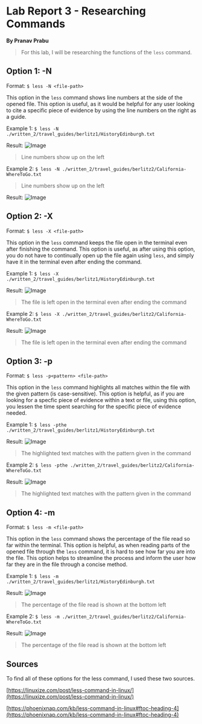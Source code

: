 # Lab Report 3 - Researching Commands

**By Pranav Prabu**

> For this lab, I will be researching the functions of the `less` command.

## Option 1: -N

Format:
`$ less -N <file-path>`

This option in the `less` command shows line numbers at the side of the opened file. This option is useful, as it would be helpful for any user looking to cite a specific piece of evidence by using the line numbers on the right as a guide.

Example 1:
`$ less -N ./written_2/travel_guides/berlitz1/HistoryEdinburgh.txt`

Result:
![Image](-N_Result1.png)

> Line numbers show up on the left

Example 2:
`$ less -N ./written_2/travel_guides/berlitz2/California-WhereToGo.txt`

> Line numbers show up on the left

Result:
![Image](-N_Result2.png)

## Option 2: -X

Format:
`$ less -X <file-path>`

This option in the `less` command keeps the file open in the terminal even after finishing the command. This option is useful, as after using this option, you do not have to continually open up the file again using `less`, and simply have it in the terminal even after ending the command.

Example 1:
`$ less -X ./written_2/travel_guides/berlitz1/HistoryEdinburgh.txt`

Result:
![Image](-X_Result1.png)

> The file is left open in the terminal even after ending the command

Example 2:
`$ less -X ./written_2/travel_guides/berlitz2/California-WhereToGo.txt`

Result:
![Image](-X_Result2.png)

> The file is left open in the terminal even after ending the command

## Option 3: -p

Format:
`$ less -p<pattern> <file-path>`

This option in the `less` command highlights all matches within the file with the given pattern (is case-sensitive). This option is helpful, as if you are looking for a specfic piece of evidence within a text or file, using this option, you lessen the time spent searching for the specific piece of evidence needed.

Example 1:
`$ less -pthe ./written_2/travel_guides/berlitz1/HistoryEdinburgh.txt`

Result:
![Image](-p_Result1.png)

> The highlighted text matches with the pattern given in the command

Example 2:
`$ less -pthe ./written_2/travel_guides/berlitz2/California-WhereToGo.txt`

Result:
![Image](-p_Result2.png)

> The highlighted text matches with the pattern given in the command

## Option 4: -m

Format:
`$ less -m <file-path>`

This option in the `less` command shows the percentage of the file read so far within the terminal. This option is helpful, as when reading parts of the opened file through the `less` command, it is hard to see how far you are into the file. This option helps to streamline the process and inform the user how far they are in the file through a concise method.

Example 1:
`$ less -m ./written_2/travel_guides/berlitz1/HistoryEdinburgh.txt`

Result:
![Image](-m_Result1.png)

> The percentage of the file read is shown at the bottom left

Example 2:
`$ less -m ./written_2/travel_guides/berlitz2/California-WhereToGo.txt`

Result:
![Image](-m_Result1.png)

> The percentage of the file read is shown at the bottom left 

## Sources
To find all of these options for the less command, I used these two sources.

[https://linuxize.com/post/less-command-in-linux/](https://linuxize.com/post/less-command-in-linux/)

[https://phoenixnap.com/kb/less-command-in-linux#ftoc-heading-4](https://phoenixnap.com/kb/less-command-in-linux#ftoc-heading-4)
